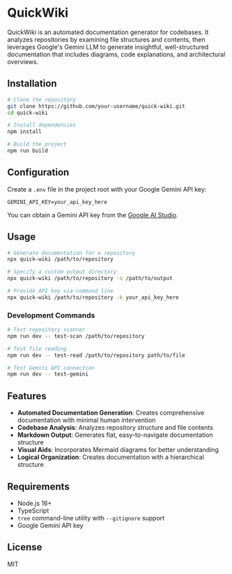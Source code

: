 # QuickWiki

QuickWiki is an automated documentation generator for codebases. It analyzes repositories by examining file structures and contents, then leverages Google's Gemini LLM to generate insightful, well-structured documentation that includes diagrams, code explanations, and architectural overviews.

## Installation

```bash
# Clone the repository
git clone https://github.com/your-username/quick-wiki.git
cd quick-wiki

# Install dependencies
npm install

# Build the project
npm run build
```

## Configuration

Create a `.env` file in the project root with your Google Gemini API key:

```
GEMINI_API_KEY=your_api_key_here
```

You can obtain a Gemini API key from the [Google AI Studio](https://makersuite.google.com/).

## Usage

```bash
# Generate documentation for a repository
npx quick-wiki /path/to/repository

# Specify a custom output directory
npx quick-wiki /path/to/repository -o /path/to/output

# Provide API key via command line
npx quick-wiki /path/to/repository -k your_api_key_here
```

### Development Commands

```bash
# Test repository scanner
npm run dev -- test-scan /path/to/repository

# Test file reading
npm run dev -- test-read /path/to/repository path/to/file

# Test Gemini API connection
npm run dev -- test-gemini
```

## Features

- **Automated Documentation Generation**: Creates comprehensive documentation with minimal human intervention
- **Codebase Analysis**: Analyzes repository structure and file contents
- **Markdown Output**: Generates flat, easy-to-navigate documentation structure
- **Visual Aids**: Incorporates Mermaid diagrams for better understanding
- **Logical Organization**: Creates documentation with a hierarchical structure

## Requirements

- Node.js 16+
- TypeScript
- `tree` command-line utility with `--gitignore` support
- Google Gemini API key

## License

MIT
